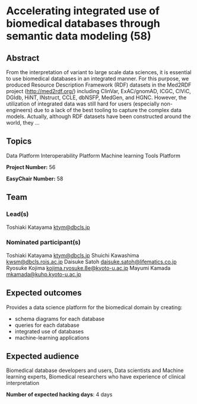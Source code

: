 # Accelerating integrated use of biomedical databases through semantic data modeling (58)

## Abstract

From the interpretation of variant to large scale data sciences, it is essential to use biomedical databases in an integrated manner. For this purpose, we produced Resource Description Framework (RDF) datasets in the Med2RDF project (http://med2rdf.org/) including ClinVar, ExAC/gnomAD, ICGC, CIViC, DGIdb, HiNT, INstruct, CCLE, dbNSFP, MedGen, and HGNC. However, the utilization of integrated data was still hard for users (especially non-engineers) due to a lack of the best tooling to capture the complex data models. Actually, although RDF datasets have been constructed around the world, they ...

## Topics

Data Platform
 Interoperability Platform
 Machine learning
 Tools Platform

**Project Number:** 56



**EasyChair Number:** 58

## Team

### Lead(s)

Toshiaki Katayama <ktym@dbcls.jp>

### Nominated participant(s)

Toshiaki Katayama <ktym@dbcls.jp>
 Shuichi Kawashima <kwsm@dbcls.rois.ac.jp>
 Daisuke Satoh <daisuke.satoh@lifematics.co.jp>
 Ryosuke Kojima <kojima.ryosuke.8e@kyoto-u.ac.jp>
 Mayumi Kamada <mkamada@kuhp.kyoto-u.ac.jp>

## Expected outcomes

Provides a data science platform for the biomedical domain by creating:
 * schema diagrams for each database
 * queries for each database
 * integrated use of databases
 * machine-learning applications

## Expected audience

Biomedical database developers and users,
 Data scientists and Machine learning experts,
 Biomedical researchers who have experience of clinical interpretation

**Number of expected hacking days**: 4 days

